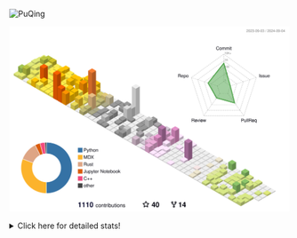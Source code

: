 ![PuQing](https://user-images.githubusercontent.com/27223114/171565019-9a56fae6-b08b-421f-99db-7e830da42371.png)

![](./profile-3d-contrib/profile-season-animate.svg)

<details>
<summary>Click here for detailed stats!</summary>

<!--START_SECTION:waka-->
![Lines of code](https://img.shields.io/badge/From%20Hello%20World%20I%27ve%20Written-1.4%20million%20lines%20of%20code-blue)

**🐱 My GitHub Data** 

> 📦 401.3 kB Used in GitHub's Storage 
 > 
> 🏆 486 Contributions in the Year 2024
 > 
> 🚫 Not Opted to Hire
 > 
> 📜 55 Public Repositories 
 > 
> 🔑 29 Private Repositories 
 > 
**I'm an Early 🐤** 

```text
🌞 Morning                487 commits         ██░░░░░░░░░░░░░░░░░░░░░░░   06.25 % 
🌆 Daytime                3519 commits        ███████████░░░░░░░░░░░░░░   45.13 % 
🌃 Evening                1772 commits        ██████░░░░░░░░░░░░░░░░░░░   22.73 % 
🌙 Night                  2019 commits        ██████░░░░░░░░░░░░░░░░░░░   25.89 % 
```


📊 **This Week I Spent My Time On** 

```text
💬 Programming Languages: 
Browsing                 14 hrs 46 mins      ██████████░░░░░░░░░░░░░░░   41.95 % 
Python                   7 hrs 40 mins       █████░░░░░░░░░░░░░░░░░░░░   21.81 % 
GitHubing                5 hrs 6 mins        ████░░░░░░░░░░░░░░░░░░░░░   14.50 % 
Searching                1 hr 35 mins        █░░░░░░░░░░░░░░░░░░░░░░░░   04.50 % 
Fish Touching            1 hr 23 mins        █░░░░░░░░░░░░░░░░░░░░░░░░   03.95 % 

🔥 Editors: 
Chrome                   23 hrs 55 mins      █████████████████░░░░░░░░   67.90 % 
VS Code                  10 hrs 27 mins      ███████░░░░░░░░░░░░░░░░░░   29.68 % 
fish                     51 mins             █░░░░░░░░░░░░░░░░░░░░░░░░   02.42 % 

💻 Operating System: 
Mac                      24 hrs 46 mins      ██████████████████░░░░░░░   70.32 % 
WSL                      10 hrs 26 mins      ███████░░░░░░░░░░░░░░░░░░   29.64 % 
Linux                    0 secs              ░░░░░░░░░░░░░░░░░░░░░░░░░   00.04 % 
```


<!--END_SECTION:waka-->
</details>
